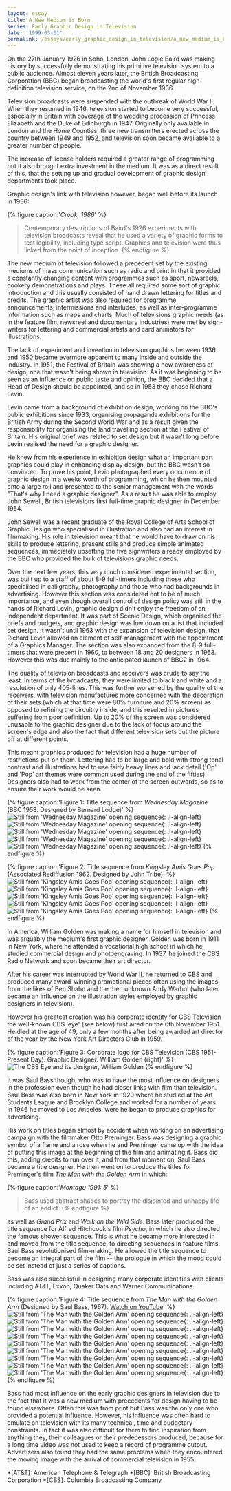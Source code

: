 ```yaml
---
layout: essay
title: A New Medium is Born
series: Early Graphic Design in Television
date: '1999-03-01'
permalink: /essays/early_graphic_design_in_television/a_new_medium_is_born.html
---
```

On the 27th January 1926 in Soho, London, John Logie Baird was making history by successfully demonstrating his primitive television system to a public audience. Almost eleven years later, the British Broadcasting Corporation (BBC) began broadcasting the world's first regular high-definition television service, on the 2nd of November 1936.

Television broadcasts were suspended with the outbreak of World War II. When they resumed in 1946, television started to become very successful, especially in Britain with coverage of the wedding procession of Princess Elizabeth and the Duke of Edinburgh in 1947. Originally only available in London and the Home Counties, three new transmitters erected across the country between 1949 and 1952, and television soon became available to a greater number of people.

The increase of license holders required a greater range of programming but it also brought extra investment in the medium. It was as a direct result of this, that the setting up and gradual development of graphic design departments took place.

Graphic design's link with television however, began well before its launch in 1936:

{% figure caption:'<cite>Crook, 1986</cite>' %}
> Contemporary descriptions of Baird's 1926 experiments with television broadcasts reveal that he used a variety of graphic forms to test legibility, including type script. Graphics and television were thus linked from the point of inception.
{% endfigure %}

The new medium of television followed a precedent set by the existing mediums of mass communication such as radio and print in that it provided a constantly changing content with programmes such as sport, newsreels, cookery demonstrations and plays. These all required some sort of graphic introduction and this usually consisted of hand drawn lettering for titles and credits. The graphic artist was also required for programme announcements, intermissions and interludes, as well as inter-programme information such as maps and charts. Much of televisions graphic needs (as in the feature film, newsreel and documentary industries) were met by sign-writers for lettering and commercial artists and card animators for illustrations.

The lack of experiment and invention in television graphics between 1936 and 1950 became evermore apparent to many inside and outside the industry. In 1951, the Festival of Britain was showing a new awareness of design, one that wasn't being shown in television. As it was beginning to be seen as an influence on public taste and opinion, the BBC decided that a Head of Design should be appointed, and so in 1953 they chose Richard Levin.

Levin came from a background of exhibition design, working on the BBC's public exhibitions since 1933, organising propaganda exhibitions for the British Army during the Second World War and as a result given the responsibility for organising the land travelling section at the Festival of Britain. His original brief was related to set design but it wasn't long before Levin realised the need for a graphic designer.

He knew from his experience in exhibition design what an important part graphics could play in enhancing display design, but the BBC wasn't so convinced. To prove his point, Levin photographed every occurrence of graphic design in a weeks worth of programming, which he then mounted onto a large roll and presented to the senior management with the words "That's why I need a graphic designer". As a result he was able to employ John Sewell, British televisions first full-time graphic designer in December 1954.

John Sewell was a recent graduate of the Royal College of Arts School of Graphic Design who specialised in illustration and also had an interest in filmmaking. His role in television meant that he would have to draw on his skills to produce lettering, present stills and produce simple animated sequences, immediately upsetting the five signwriters already employed by the BBC who provided the bulk of televisions graphic needs.

Over the next few years, this very much considered experimental section, was built up to a staff of about 8-9 full-timers including those who specialised in calligraphy, photography and those who had backgrounds in advertising. However this section was considered not to be of much importance, and even though overall control of design policy was still in the hands of Richard Levin, graphic design didn't enjoy the freedom of an independent department. It was part of Scenic Design, which organised the briefs and budgets, and graphic design was low down on a list that included set design. It wasn't until 1963 with the expansion of television design, that Richard Levin allowed an element of self-management with the appointment of a Graphics Manager. The section was also expanded from the 8-9 full-timers that were present in 1960, to between 18 and 20 designers in 1963. However this was due mainly to the anticipated launch of BBC2 in 1964.

The quality of television broadcasts and receivers was crude to say the least. In terms of the broadcasts, they were limited to black and white and a resolution of only 405-lines. This was further worsened by the quality of the receivers, with television manufactures more concerned with the decoration of their sets (which at that time were 80% furniture and 20% screen) as opposed to refining the circuitry inside, and this resulted in pictures suffering from poor definition. Up to 20% of the screen was considered unusable to the graphic designer due to the lack of focus around the screen's edge and also the fact that different television sets cut the picture off at different points.

This meant graphics produced for television had a huge number of restrictions put on them. Lettering had to be large and bold with strong tonal contrast and illustrations had to use fairly heavy lines and lack detail ('Op' and 'Pop' art themes were common used during the end of the fifties). Designers also had to work from the center of the screen outwards, so as to ensure their work would be seen.

{% figure caption:'Figure 1: Title sequence from <cite>Wednesday Magazine</cite> (BBC 1958. Designed by Bernard Lodge)' %}
![Still from 'Wednesday Magazine' opening sequence](/assets/images/essays/early_graphic_design_in_television/figure-1a.png){: .l-align-left}
![Still from 'Wednesday Magazine' opening sequence](/assets/images/essays/early_graphic_design_in_television/figure-1b.png){: .l-align-left}
![Still from 'Wednesday Magazine' opening sequence](/assets/images/essays/early_graphic_design_in_television/figure-1c.png){: .l-align-left}
![Still from 'Wednesday Magazine' opening sequence](/assets/images/essays/early_graphic_design_in_television/figure-1d.png){: .l-align-left}
![Still from 'Wednesday Magazine' opening sequence](/assets/images/essays/early_graphic_design_in_television/figure-1e.png){: .l-align-left}
{% endfigure %}

{% figure caption:'Figure 2: Title sequence from <cite>Kingsley Amis Goes Pop</cite> (Associated Rediffusion 1962. Designed by John Tribe)' %}
![Still from 'Kingsley Amis Goes Pop' opening sequence](/assets/images/essays/early_graphic_design_in_television/figure-2a.png){: .l-align-left}
![Still from 'Kingsley Amis Goes Pop' opening sequence](/assets/images/essays/early_graphic_design_in_television/figure-2b.png){: .l-align-left}
![Still from 'Kingsley Amis Goes Pop' opening sequence](/assets/images/essays/early_graphic_design_in_television/figure-2c.png){: .l-align-left}
![Still from 'Kingsley Amis Goes Pop' opening sequence](/assets/images/essays/early_graphic_design_in_television/figure-2d.png){: .l-align-left}
![Still from 'Kingsley Amis Goes Pop' opening sequence](/assets/images/essays/early_graphic_design_in_television/figure-2e.png){: .l-align-left}
{% endfigure %}

In America, William Golden was making a name for himself in television and was arguably the medium's first graphic designer. Golden was born in 1911 in New York, where he attended a vocational high school in which he studied commercial design and photoengraving. In 1937, he joined the CBS Radio Network and soon became their art director.

After his career was interrupted by World War II, he returned to CBS and produced many award-winning promotional pieces often using the images from the likes of Ben Shahn and the then unknown Andy Warhol (who later became an influence on the illustration styles employed by graphic designers in television).

However his greatest creation was his corporate identity for CBS Television the well-known CBS 'eye' (see below) first aired on the 6th November 1951. He died at the age of 49, only a few months after being awarded art director of the year by the New York Art Directors Club in 1959.

{% figure caption:'Figure 3: Corporate logo for CBS Television (CBS 1951-Present Day). Graphic Designer: William Golden (right)' %}
![The CBS Eye and its designer, William Golden](/assets/images/essays/early_graphic_design_in_television/figure-3.png)
{% endfigure %}

It was Saul Bass though, who was to have the most influence on designers in the profession even though he had closer links with film than television. Saul Bass was also born in New York in 1920 where he studied at the Art Students League and Brooklyn College and worked for a number of years. In 1946 he moved to Los Angeles, were he began to produce graphics for advertising.

His work on titles began almost by accident when working on an advertising campaign with the filmmaker Otto Preminger. Bass was designing a graphic symbol of a flame and a rose when he and Preminger came up with the idea of putting this image at the beginning of the film and animating it. Bass did this, adding credits to run over it, and from that moment on, Saul Bass became a title designer. He then went on to produce the titles for Preminger's film <cite>The Man with the Golden Arm</cite> in which:

{% figure caption:'<cite>Montagu 1991: 5</cite>' %}
> Bass used abstract shapes to portray the disjointed and unhappy life of an addict.
{% endfigure %}

as well as <cite>Grand Prix</cite> and <cite>Walk on the Wild Side</cite>. Bass later produced the title sequence for Alfred Hitchcock's film <cite>Psycho</cite>, in which he also directed the famous shower sequence. This is what he became more interested in and moved from the title sequence, to directing sequences in feature films. Saul Bass revolutionised film-making. He allowed the title sequence to become an integral part of the film -- the prologue in which the mood could be set instead of just a series of captions.

Bass was also successful in designing many corporate identities with clients including AT&T, Exxon, Quaker Oats and Warner Communications.

{% figure caption:'Figure 4: Title sequence from <cite>The Man with the Golden Arm</cite> (Designed by Saul Bass, 1967). [Watch on YouTube](https://www.youtube.com/watch?v=eGnpJ_KdqZE)' %}
![Still from 'The Man with the Golden Arm' opening sequence](/assets/images/essays/early_graphic_design_in_television/figure-4a.png){: .l-align-left}
![Still from 'The Man with the Golden Arm' opening sequence](/assets/images/essays/early_graphic_design_in_television/figure-4b.png){: .l-align-left}
![Still from 'The Man with the Golden Arm' opening sequence](/assets/images/essays/early_graphic_design_in_television/figure-4c.png){: .l-align-left}
![Still from 'The Man with the Golden Arm' opening sequence](/assets/images/essays/early_graphic_design_in_television/figure-4d.png){: .l-align-left}
![Still from 'The Man with the Golden Arm' opening sequence](/assets/images/essays/early_graphic_design_in_television/figure-4e.png){: .l-align-left}
![Still from 'The Man with the Golden Arm' opening sequence](/assets/images/essays/early_graphic_design_in_television/figure-4f.png){: .l-align-left}
![Still from 'The Man with the Golden Arm' opening sequence](/assets/images/essays/early_graphic_design_in_television/figure-4g.png){: .l-align-left}
![Still from 'The Man with the Golden Arm' opening sequence](/assets/images/essays/early_graphic_design_in_television/figure-4h.png){: .l-align-left}
![Still from 'The Man with the Golden Arm' opening sequence](/assets/images/essays/early_graphic_design_in_television/figure-4i.png){: .l-align-left}
{% endfigure %}

Bass had most influence on the early graphic designers in television due to the fact that it was a new medium with precedents for design having to be found elsewhere. Often this was from print but Bass was the only one who provided a potential influence. However, his influence was often hard to emulate on television with its many technical, time and budgetary constraints. In fact it was also difficult for them to find inspiration from anything they, their colleagues or their predecessors produced, because for a long time video was not used to keep a record of programme output. Advertisers also found they had the same problems when they encountered the moving image with the arrival of commercial television in 1955.

*[AT&T]: American Telephone & Telegraph
*[BBC]: British Broadcasting Corporation
*[CBS]: Columbia Broadcasting Company
